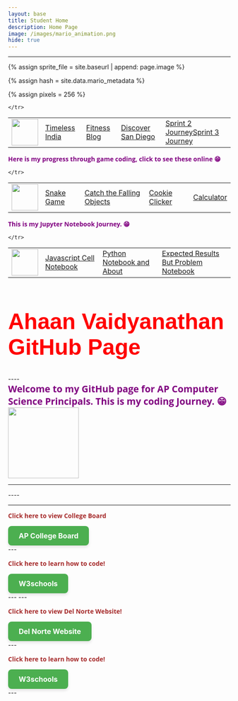 ```yaml
---
layout: base
title: Student Home 
description: Home Page
image: /images/mario_animation.png
hide: true
---
```



---
<html>
<head>
<body>



<!-- Liquid:  statements -->

<!--- Concatenation of site URL to frontmatter image  --->
{% assign sprite_file = site.baseurl | append: page.image %}
<!--- Has is a list variable containing mario metadata for sprite --->
{% assign hash = site.data.mario_metadata %}  
<!--- Size width/height of Sprit images --->
{% assign pixels = 256 %}

<!--- HTML for page contains <p> tag named "Mario" and class properties for a "sprite"  -->

<p id="mario" class="sprite"></p>
  
<!--- Embedded Cascading Style Sheet (CSS) rules, 
        define how HTML elements look 
--->
<style>

  /*CSS style rules for the id and class of the sprite...
  */
  .sprite {
    height: {{pixels}}px;
    width: {{pixels}}px;
    background-image: url('{{sprite_file}}');
    background-repeat: no-repeat;
  }

  /*background position of sprite element
  */
  #mario {
    background-position: calc({{animations[0].col}} * {{pixels}} * -1px) calc({{animations[0].row}} * {{pixels}}* -1px);
  }
</style>

<!--- Embedded executable code--->
<script>
  ////////// convert YML hash to javascript key:value objects /////////

  var mario_metadata = {}; //key, value object
  {% for key in hash %}  
  
  var key = "{{key | first}}"  //key
  var values = {} //values object
  values["row"] = {{key.row}}
  values["col"] = {{key.col}}
  values["frames"] = {{key.frames}}
  mario_metadata[key] = values; //key with values added

  {% endfor %}

  ////////// game object for player /////////

  class Mario {
    constructor(meta_data) {
      this.tID = null;  //capture setInterval() task ID
      this.positionX = 0;  // current position of sprite in X direction
      this.currentSpeed = 0;
      this.marioElement = document.getElementById("mario"); //HTML element of sprite
      this.pixels = {{pixels}}; //pixel offset of images in the sprite, set by liquid constant
      this.interval = 100; //animation time interval
      this.obj = meta_data;
      this.marioElement.style.position = "absolute";
    }

    animate(obj, speed) {
      let frame = 0;
      const row = obj.row * this.pixels;
      this.currentSpeed = speed;

      this.tID = setInterval(() => {
        const col = (frame + obj.col) * this.pixels;
        this.marioElement.style.backgroundPosition = `-${col}px -${row}px`;
        this.marioElement.style.left = `${this.positionX}px`;

        this.positionX += speed;
        frame = (frame + 1) % obj.frames;

        const viewportWidth = window.innerWidth;
        if (this.positionX > viewportWidth - this.pixels) {
          document.documentElement.scrollLeft = this.positionX - viewportWidth + this.pixels;
        }
      }, this.interval);
    }

    startWalking() {
      this.stopAnimate();
      this.animate(this.obj["Walk"], 3);
    }

    startRunning() {
      this.stopAnimate();
      this.animate(this.obj["Run1"], 6);
    }

    startPuffing() {
      this.stopAnimate();
      this.animate(this.obj["Puff"], 0);
    }

    startCheering() {
      this.stopAnimate();
      this.animate(this.obj["Cheer"], 0);
    }

    startFlipping() {
      this.stopAnimate();
      this.animate(this.obj["Flip"], 0);
    }

    startResting() {
      this.stopAnimate();
      this.animate(this.obj["Rest"], 0);
    }

    stopAnimate() {
      clearInterval(this.tID);
    }
  }

  const mario = new Mario(mario_metadata);

  ////////// event control /////////

  window.addEventListener("keydown", (event) => {
    if (event.key === "ArrowRight") {
      event.preventDefault();
      if (event.repeat) {
        mario.startCheering();
      } else {
        if (mario.currentSpeed === 0) {
          mario.startWalking();
        } else if (mario.currentSpeed === 3) {
          mario.startRunning();
        }
      }
    } else if (event.key === "ArrowLeft") {
      event.preventDefault();
      if (event.repeat) {
        mario.stopAnimate();
      } else {
        mario.startPuffing();
      }
    }
  });

  //touch events that enable animations
  window.addEventListener("touchstart", (event) => {
    event.preventDefault(); // prevent default browser action
    if (event.touches[0].clientX > window.innerWidth / 2) {
      // move right
      if (currentSpeed === 0) { // if at rest, go to walking
        mario.startWalking();
      } else if (currentSpeed === 3) { // if walking, go to running
        mario.startRunning();
      }
    } else {
      // move left
      mario.startPuffing();
    }
  });

  //stop animation on window blur
  window.addEventListener("blur", () => {
    mario.stopAnimate();
  });

  //start animation on window focus
  window.addEventListener("focus", () => {
     mario.startFlipping();
  });

  //start animation on page load or page refresh
  document.addEventListener("DOMContentLoaded", () => {
    // adjust sprite size for high pixel density devices
    const scale = window.devicePixelRatio;
    const sprite = document.querySelector(".sprite");
    sprite.style.transform = `scale(${0.2 * scale})`;
    mario.startResting();
  });

</script>
<table>
    <tr>
        <td><img src="{{site.baseurl}}/images/flag.jpeg" height="60" title="Home" alt=""></td>
        <td><a href="{{site.baseurl}}/india-culture/">Timeless India</a></td>
        <td><a href="{{site.baseurl}}/fitness/">Fitness Blog</a></td>
        <td><a href="{{site.baseurl}}/san-diego/">Discover San Diego</a></td>
        <td><a href="{{site.baseurl}}/sprinttwo/">Sprint 2 Journey</
        <td><a href="{{site.baseurl}}/sprintthree/">Sprint 3 Journey</
        a></td>
        
        
        
    </tr>

</table>
<p1 style="font-size:70%; color: purple; font: bold 14px Open Sans;">Here is my progress through game coding, click to see these online  &#128513;</p1>
<table>
    <tr>
        <td><img src="{{site.baseurl}}/images/game.png" height="60" title="Home" alt=""></td>
        <td><a href="{{site.baseurl}}/snake/">Snake Game</a></td>
        <td><a href="{{site.baseurl}}/basket/">Catch the Falling Objects</a></td>
        <td><a href="{{site.baseurl}}/cookie-clicker/">Cookie Clicker</a></td>
        <td><a href="{{site.baseurl}}/calculator/">Calculator</a></td>

     
        
        
    </tr>

</table>
<p1 style="font-size:70%; color: purple; font: bold 14px Open Sans;"> This is my Jupyter Notebook Journey.  &#128513;</p1>
<table>
    <tr>
        <td><img src="{{site.baseurl}}/images/notebook.png" height="60" title="Home" alt=""></td>
        <td><a href="{{site.baseurl}}/javascript/">Javascript Cell Notebook</a></td>
        <td><a href="{{site.baseurl}}/python/">Python Notebook and About</a></td>
        <td><a href="{{site.baseurl}}/problems/">Expected Results But Problem Notebook</a></td>
   
     
        
        
    </tr>

</table>


<h1 style="font-size:300%; color: Red; font: bold 50px Arial, sans-serif;"> Ahaan Vaidyanathan GitHub Page </h1>
----
<div>
<p1 style="font-size:70%; color: purple; font: bold 21px Open Sans;"> Welcome to my GitHub page for AP Computer Science Principals. This is my coding Journey.  &#128513;</p1>

<!-- Adding an image using the <img> tag -->
<img src="{{site.baseurl}}/images/welcome.png" height="160">

---




<div>

<html>
<head>
<body>
----




---
<div>
    <!-- notice how tags can be put INSIDE eachother -->
    <p style="color: Brown; font: bold 14px Open Sans;"> Click here to view College Board </p>
    <a href="https://apstudents.collegeboard.org/" class="button-link">AP College Board</a>

<style>
.button-link {
    display: inline-block;
    padding: 12px 24px;
    font-size: 16px;
    font-weight: bold;
    text-align: center;
    text-decoration: none;
    color: #fff;
    background-color: #4CAF50;
    border: none;
    border-radius: 8px;
    box-shadow: 0px 4px 6px rgba(0, 0, 0, 0.1);
    transition: background-color 0.3s ease, box-shadow 0.3s ease;
}

.button-link:hover {
    background-color: #45a049;
    box-shadow: 0px 6px 8px rgba(0, 0, 0, 0.2);
}

.button-link:active {
    background-color: #3e8e41;
    box-shadow: 0px 2px 4px rgba(0, 0, 0, 0.1);
    transform: translateY(2px);
}
</style>
     
</div>
---
<!-- third information -->
<div>
    <!-- notice how tags can be put INSIDE eachother -->
    <p style=" color: Brown; font: bold 14px Open Sans;"> Click here to learn how to code! </p>
      <a href="https://www.w3schools.com/" class="button-link">W3schools</a>

<style>
.button-link {
    display: inline-block;
    padding: 12px 24px;
    font-size: 16px;
    font-weight: bold;
    text-align: center;
    text-decoration: none;
    color: #fff;
    background-color: #4CAF50;
    border: none;
    border-radius: 8px;
    box-shadow: 0px 4px 6px rgba(0, 0, 0, 0.1);
    transition: background-color 0.3s ease, box-shadow 0.3s ease;
}

.button-link:hover {
    background-color: #45a049;
    box-shadow: 0px 6px 8px rgba(0, 0, 0, 0.2);
}

.button-link:active {
    background-color: #3e8e41;
    box-shadow: 0px 2px 4px rgba(0, 0, 0, 0.1);
    transform: translateY(2px);
}
</style>
</div>
---
---
<!-- second information -->
<div>
    <!-- notice how tags can be put INSIDE eachother -->
    <p style=" color: Brown; font: bold 14px Open Sans;"> Click here to view Del Norte Website! </p>
      <a href="https://delnorte.powayusd.com/" class="button-link">Del Norte Website</a>

<style>
.button-link {
    display: inline-block;
    padding: 12px 24px;
    font-size: 16px;
    font-weight: bold;
    text-align: center;
    text-decoration: none;
    color: #fff;
    background-color: #4CAF50;
    border: none;
    border-radius: 8px;
    box-shadow: 0px 4px 6px rgba(0, 0, 0, 0.1);
    transition: background-color 0.3s ease, box-shadow 0.3s ease;
}

.button-link:hover {
    background-color: #45a049;
    box-shadow: 0px 6px 8px rgba(0, 0, 0, 0.2);
}

.button-link:active {
    background-color: #3e8e41;
    box-shadow: 0px 2px 4px rgba(0, 0, 0, 0.1);
    transform: translateY(2px);

}

</style>
     
</div>
---

<div>
    <!-- notice how tags can be put INSIDE eachother -->
    <p style=" color: Brown; font: bold 14px Open Sans;"> Click here to learn how to code! </p>
      <a href="https://www.w3schools.com/" class="button-link">W3schools</a>

<style>
.button-link {
    display: inline-block;
    padding: 12px 24px;
    font-size: 16px;
    font-weight: bold;
    text-align: center;
    text-decoration: none;
    color: #fff;
    background-color: #4CAF50;
    border: none;
    border-radius: 8px;
    box-shadow: 0px 4px 6px rgba(0, 0, 0, 0.1);
    transition: background-color 0.3s ease, box-shadow 0.3s ease;
}

.button-link:hover {
    background-color: #45a049;
    box-shadow: 0px 6px 8px rgba(0, 0, 0, 0.2);
}

.button-link:active {
    background-color: #3e8e41;
    box-shadow: 0px 2px 4px rgba(0, 0, 0, 0.1);
    transform: translateY(2px);
}
</style>
</div>
---


